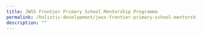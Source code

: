 ```yaml
---
title: JWSS Frontier Primary School Mentorship Programme
permalink: /holistic-development/jwss-frontier-primary-school-mentorship-programme/
description: ""
---
```


